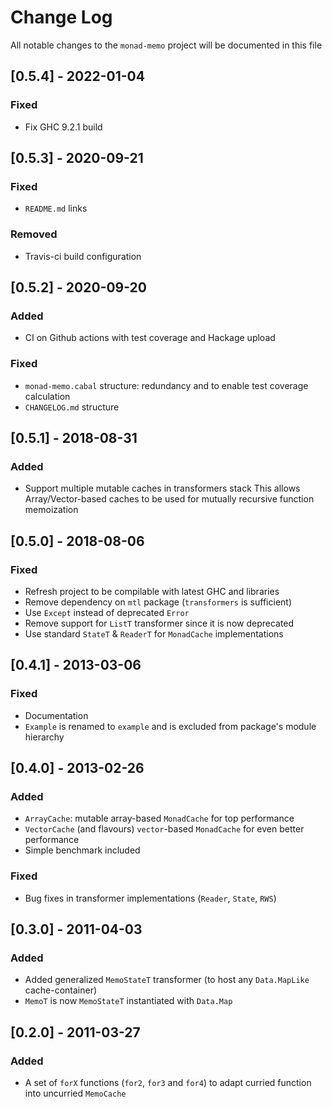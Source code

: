 # Change Log
All notable changes to the `monad-memo` project will be documented in this file

## [0.5.4] - 2022-01-04
### Fixed
- Fix GHC 9.2.1 build

## [0.5.3] - 2020-09-21
### Fixed
- `README.md` links
### Removed
- Travis-ci build configuration

## [0.5.2] - 2020-09-20
### Added
- CI on Github actions with test coverage and Hackage upload
### Fixed
- `monad-memo.cabal` structure: redundancy and to enable test coverage calculation
- `CHANGELOG.md` structure

## [0.5.1] - 2018-08-31
### Added
- Support multiple mutable caches in transformers stack
  This allows Array/Vector-based caches to be used for mutually recursive function memoization

## [0.5.0] - 2018-08-06
### Fixed
- Refresh project to be compilable with latest GHC and libraries
- Remove dependency on `mtl` package (`transformers` is sufficient)
- Use `Except` instead of deprecated `Error`
- Remove support for `ListT` transformer since it is now deprecated
- Use standard `StateT` & `ReaderT` for `MonadCache` implementations

## [0.4.1] - 2013-03-06
### Fixed
- Documentation
- `Example` is renamed to `example` and is excluded from package's module hierarchy

## [0.4.0] - 2013-02-26
### Added
- `ArrayCache`: mutable array-based `MonadCache` for top performance
- `VectorCache` (and flavours) `vector`-based `MonadCache` for even better performance
- Simple benchmark included
### Fixed
- Bug fixes in transformer implementations (`Reader`, `State`, `RWS`)

## [0.3.0] - 2011-04-03
### Added
- Added generalized `MemoStateT` transformer (to host any `Data.MapLike` cache-container)
- `MemoT` is now `MemoStateT` instantiated with `Data.Map`

## [0.2.0] - 2011-03-27
### Added
- A set of `forX` functions (`for2`, `for3` and `for4`) to adapt curried function into uncurried `MemoCache`
